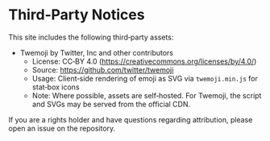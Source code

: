 # Third‑Party Notices

This site includes the following third‑party assets:

- Twemoji by Twitter, Inc and other contributors
  - License: CC‑BY 4.0 (<https://creativecommons.org/licenses/by/4.0/>)
  - Source: <https://github.com/twitter/twemoji>
  - Usage: Client‑side rendering of emoji as SVG via `twemoji.min.js` for stat‑box icons
  - Note: Where possible, assets are self‑hosted. For Twemoji, the script and SVGs may be served from the official CDN.

If you are a rights holder and have questions regarding attribution, please open an issue on the repository.
